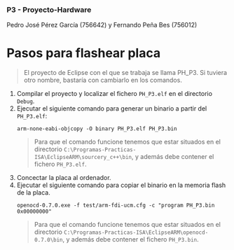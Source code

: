 ### P3 - Proyecto-Hardware
 Pedro José Pérez García (756642) y Fernando Peña Bes (756012)
# Pasos para flashear placa
> El proyecto de Eclipse con el que se trabaja se llama PH_P3. Si tuviera otro nombre, bastaría con cambiarlo en los comandos.

1. Compilar el proyecto y localizar el fichero `PH_P3.elf` en el directorio `Debug`.
2. Ejecutar el siguiente comando para generar un binario a partir del `PH_P3.elf`:
	```
	arm-none-eabi-objcopy -O binary PH_P3.elf PH_P3.bin
	```
	> Para que el comando funcione tenemos que estar situados en el directorio `C:\Programas-Practicas-ISA\EclipseARM\sourcery_c++\bin`, y además debe contener el fichero `PH_P3.elf`.
3. Concectar la placa al ordenador.
4. Ejecutar el siguiente comando para copiar el binario en la memoria flash de la placa.
	```
	openocd-0.7.0.exe -f test/arm-fdi-ucm.cfg -c "program PH_P3.bin 0x00000000"
	```
	> Para que el comando funcione tenemos que estar situados en el directorio `C:\Programas-Practicas-ISA\EclipseARM\openocd- 0.7.0\bin`, y además debe contener el fichero `PH_P3.bin`.



